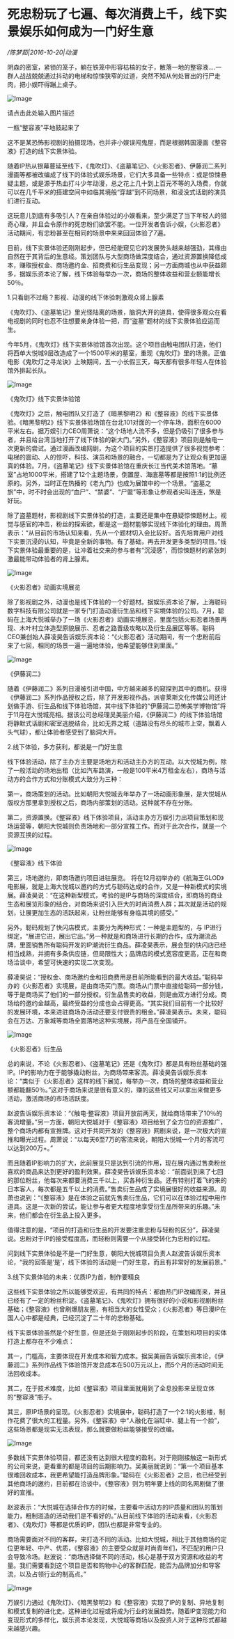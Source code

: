 # 死忠粉玩了七遍、每次消费上千，线下实景娱乐如何成为一门好生意

*/陈梦茹|2016-10-20|动漫*

阴森的密室，紧锁的笼子，躺在铁笼中形容枯槁的女子，散落一地的整容液….一群人战战兢兢通过抖动的电梯和惊悚狭窄的过道，突然不知从何处冒出的行尸走肉，把小娱吓得蹦上桌子。

![Image](http://p2.pstatp.com/large/31dd0001f811621fb7d1)

请点击此处输入图片描述

一瓶“整容液”平地鼓起来了

这不是某恐怖影视剧的拍摄现场，也并非小娱误闯鬼屋，而是根据韩国漫画《整容液》打造的线下实景体验。

随着IP热从银幕蔓延至线下，《鬼吹灯》、《盗墓笔记》、《火影忍者》、伊藤润二系列漫画等都被改编成了线下的体验式娱乐场景，它们大多具备一些特点：或是惊悚悬疑主题，或是源于热血打斗少年动漫，总之花上几十到上百元不等的入场费，你就可以在几千平米的搭建空间中如临其境般“穿越”到不同场景，和浸没式话剧的演员们进行互动。

这玩意儿到底有多吸引人？在亲自体验过的小娱看来，至少满足了当下年轻人的猎奇心理，并且会令原作的死忠粉们欲罢不能。一位开发者告诉小娱，《火影忍者》活动期间，有忠粉甚至在相同的场景中来来回回体验了7遍。

目前，线下实景体验还刚刚起步，但已经能窥见它的发展势头越来越强劲，其缘由自然在于其背后的生意经。策划团队与大型商场做深度结合，通过资源置换降低成本，赚取授权金、商场邀约金、招商费和衍生品变现；另一方面商城也从中获益颇多，据娱乐资本论了解，线下体验每举办一次，商场的整体收益和营业额能增长50％。

1.只看剧不过瘾？影视、动漫的线下体验刺激观众肾上腺素

《鬼吹灯》、《盗墓笔记》里光怪陆离的场景，脑洞大开的道具，使得很多观众在看电视剧的同时也忍不住想要亲身体验一把，而“盗墓”题材的线下实景体验应运而生。

今年5月，《鬼吹灯》线下实景体验馆首次出现。这个项目由触电团队打造，他们将西单大悦城9层改造成了一个1500平米的墓室，重现《鬼吹灯》里的场景。正值电影《鬼吹灯之寻龙诀》上映期间，五一小长假三天，每天都有很多年轻人在体验馆外排起长队。

![Image](http://p3.pstatp.com/large/31db00012528a3bde1ff)

《鬼吹灯》线下实景体验馆

《鬼吹灯》之后，触电团队又打造了《暗黑黎明2》和《整容液》的线下实景体验。《暗黑黎明2》线下实景体验场馆在台北101对面的一个停车场，面积在6000平米左右。据万娱引力CEO周萧说：“这个场地人流不多，但是仍吸引了很多参与者，并且给台湾当地打开了线下体验的新大门。”另外，《整容液》项目则是触电一次更新的尝试。通过漫画改编网剧，为这个项目的实景打造提供了很多视觉参考：电梯的震动、人的惊吓，科技、演员和场景的融合，一切都是为了让观众有更加逼真的体验。7月，《盗墓笔记》线下实景体验馆在重庆长江当代美术馆落地。“墓室”占地1000平米，搭建了12个主题场景，倒置屋、海底墓等都是按照1:1的比例还原的。另外，当时正在热播的《老九门》也成为展馆中的一个场景。“盗墓之旅”中，时不时会出现的“血尸”、“禁婆”、“尸蟞”等形象让参观者尖叫连连，煞是好玩。

除了盗墓题材，影视剧线下实景体验的打造，主要还是集中在悬疑惊悚题材上。视觉与感官的冲击，粉丝的探索欲，都是这一题材能够实现线下体验化的理由。周萧表示：“从目前的市场认知来看，先从一个题材切入会比较好。首先培育用户对线下实景沉浸的认知，毕竟是全新的事物。有了基础，再去开发更多类型的项目。”线下实景体验最重要的是，让冲着社交来的参与者有“沉浸感”，而惊悚题材的紧张刺激最能带动体验者的肾上腺素。

![Image](http://p2.pstatp.com/large/31d700023324973d45d0)

《火影忍者》动画实境展览

除了影视剧之外，动漫也是线下体验的一个好题材。据娱乐资本论了解，上海聪码数字科技有限公司就是一家专门打造动漫衍生品和线下实境体验的公司。7月，聪码在上海大悦城举办了一场《火影忍者》动画实境展览，里面包括火影忍者场景再现、木叶村立体造型原貌展示、忍者之路晋级攻略以及衍生品展区等等。聪码CEO兼创始人薛凌昊告诉娱乐资本论：“《火影忍者》活动期间，有一个忠粉前后来了七回，相同的场景一遍一遍地体验，他希望能够住到里面。”

![Image](http://p3.pstatp.com/large/31d100048f142fc00c4b)

《伊藤润二》

随着《伊藤润二》系列日漫被引进中国，中方越来越多的窥探到其中的商机。获得《伊藤润二》系列作品授权之后，除了开发影视作品，派睿莱斯文化传媒公司还计划做手游、衍生品和线下体验场馆，其中线下体验的“伊藤润二恐怖美学博物馆”将于11月在大悦城亮相。据该公司总经理吴美丽介绍，《伊藤润二》的线下体验场馆将静默式话剧和密室逃脱结合，比如无界之城（道路没有尽头的城市上空，飘着人头气球），都让体验者感受到了脑洞大开。

2.线下体验，多方获利，都说是一门好生意

线下体验活动，除了主办方主要是场地方和活动主办方的互动。以大悦城为例，除了一般活动的场地出租（比如汽车路演，一般是100平米4万租金左右），商场与活动方的合作方式和分账模式大致分为三种：

第一，商场策划的活动。比如朝阳大悦城去年举办了一场动画形象展，是大悦城从版权方那里拿到授权之后，商场内部策划的活动。这种就不存在分账。

第二，资源置换。《整容液》线下体验项目，活动主办方万娱引力出项目策划和现场运营等，朝阳大悦城则负责场地和一部分宣推工作。而对于此次合作，就是一个资源互换的过程。

![Image](http://p1.pstatp.com/large/31dd0001f8103883e21a)

《整容液》线下体验

第三，场地邀约，即商场邀约项目进驻展览。 将在12月初举办的《航海王GLOD》电影展，就是上海大悦城以邀约的方式与聪码达成的合作，又是一种新模式的实境展。薛凌昊说：“在这种新型模式，考验的是IP与商场的深度结合，即商场的商业生态和展览形象的结合，对商场来说引入巨大的时尚消费人群；其次就是活动的规划，让展更加生态的活跃起来，让粉丝能够有身临其境的感受。”

另外，聪码规划了快闪店模式，主要分为两种形式：一种是主题型的，与 IP进行绑定，“展进它进，展出它出。”另一种就是和商场进行长期的合作，成为潮流品牌，里面销售所有聪码开发的IP潮流衍生商品。薛凌昊表示，展会型的快闪店已经相当成熟，并拥有多条供应链，但局限性大；品牌店的模式宽容度更高，正在和商场洽谈中，希望可快速的实现二次变现。

薛凌昊说：“授权金、商场邀约金和招商费用是目前所能看到的最大收益。”聪码举办的《火影忍者》实境展，是由商场买门票。商场从门票中直接给聪码一部分钱，等于是商场买了他们的一部分授权。衍生品售卖的收益，则是由双方进行分成。商场给的邀约金越高，最终受益的分成也会占得更高。“其实我们目前有一个比较好的发展环境，本来进驻商场办活动还要支付很贵的租金。”薛凌昊表示。未来，聪码会在万达、万象城等商场全面落地这种实境展，将产品在全国铺开。

![Image](http://p3.pstatp.com/large/31d5000216ba0592189c)

《火影忍者》衍生品

总的来说，不论《火影忍者》、《盗墓笔记》还是《鬼吹灯》都是具有粉丝基础的强IP。IP的影响力在于能够撬动粉丝，为商场带来客流。薛凌昊告诉娱乐资本论：“类似于《火影忍者》这样的线下展览，每举办一次，商场的整体收益和营业额都能翻50％。”这对于商场来说是很有意义的，赚的这些钱又可以拿出来做更多活动，激活商场的市场活跃度。

赵波告诉娱乐资本论：“《触电·整容液》项目开放前两天，就给商场带来了10％的客流增量。”另一方面，朝阳大悦城对于《整容液》项目给到了全方位的资源推广，整个商场内都有宣推牌。这对于共同开发的《整容液》网剧来说，是一次极大的宣推和曝光过程。周萧说：“以每天6至7万的客流来说，朝阳大悦城一个月的客流可以达到200万+。”

而且随着IP影响力的扩大，此前展览只是达到引流的作用，现在展内通过售卖粉丝喜欢的商品来达到更好的盈利效果。薛凌昊告诉娱乐资本论：“前面说到来了七回的那位粉丝，他每次来都要消费三千以上，买各种衍生品。还有特别打着飞的来的日本客人，每次都是五千以上的消费。”售卖衍生品成了实境展很好的收益来源。周萧也说到：“《整容液》是在体验之前就先售卖衍生品，它们可以在体验过程中用作道具。这是一次新的尝试，能让参与者更大程度地享受衍生品所带来的乐趣。”未来，他们都会在衍生品上投入更多。

值得注意的是，“项目的打造和衍生品的开发要注重忠粉与轻粉的区分”，薛凌昊说。忠粉对于IP的接受程度高，而轻粉则需要一个从接受转化为忠粉的过程。

问到线下实景体验是不是一门好生意，朝阳大悦城项目负责人赵波告诉娱乐资本论，“我的回答是‘是’，线下体验的活动是一门好生意，而且有非常好的发展前景。”

3.线下实景体验的未来：优质IP为首，制作要精良

这些线下实景体验之所以能够受欢迎，有共同的特点：都由热门IP改编而来，并且已经有了一定的粉丝积淀。《盗墓笔记》、《鬼吹灯》拥有很好的小说和影视剧粉丝基础；《整容液》也曾刷爆朋友圈，有相当大的女性受众；《火影忍者》等日漫IP在国人心中都是经典，已经沉淀了二十年的忠粉基础。

线下实景体验虽然是个好生意，但是还处于刚刚起步的阶段，在策划和项目的实体打造上都存在不少难点：

其一，门槛高，主要体现在开发成本和智力成本。据吴美丽告诉娱乐资本论，《伊藤润二》系列作品线下体验馆开发总成本在500万元以上，而5个月的活动时间无法回收成本。

其二，在于技术难度，比如《整容液》项目里面就用到了全息投影来呈现立体的“整容液”瓶子。

其三，原IP场景的呈现。《火影忍者》实境展中，聪码打造了一个2:1的火影楼，制作花费了很大的工程量。另外，《整容液》中“人融化在浴缸中、腿上有一个脸”，这些场景都是现实无法表现，那么就要做粉丝能够接受的改编。

![Image](http://p3.pstatp.com/large/31db0001252b3ebadbff)

多数线下实景体验项目，都还没有达到很大程度的盈利。对于刚刚接触这一新形式的公司来说，更看重的都是项目的后期影响力。吴美丽就说到：“第一个项目基本很难回收成本，我更希望能打造品牌形象。”聪码在《火影忍者》之后，也已经受到其他商场的邀约，目前都在洽谈中。《整容液》则为明年要上线的同名网剧做了很好的宣推。

赵波表示：“大悦城在选择合作方的时候，主要看中活动方的IP质量和团队的策划能力，粗制滥造的活动我们是不看好的。”从目前线下体验的活动来看，《火影忍者》、《鬼吹灯》等都是优质的IP，团队也都是非常专业的。

商场需要面对不同的客群，来打造不同的活动。比如大悦城，相比于其他商场的定位更年轻、中产、优质，《整容液》的主要受众就是时尚青年们，不匹配的用户只会导致冷场。赵波说：“商场选择做不同的活动，核心是基于双方资源和收益的考量。我们需要看到这个项目是否和购物中心的客群匹配，能否为品牌加分和导客流，以及占领行业的制高点。”

![Image](http://p2.pstatp.com/large/31d5000216bc21c24c73)

万娱引力通过《鬼吹灯》、《暗黑黎明2》和《整容液》实现了IP的复制、异地复制和模式复制的进化史。这种进化过程或将成为行业的发展趋势。随着IP变现能力和变现形式的多样化，娱乐资本论发现，大悦城等商场以及投资人对于这种形式都越来越感兴趣。

